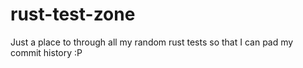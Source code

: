 # rust-test-zone
Just a place to through all my random rust tests so that I can pad my commit history :P